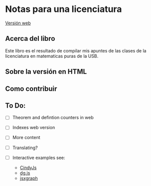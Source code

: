 # Notas para una licenciatura

[Versión web](https://jjvillalba.github.io/notas-para-una-licenciatura)

## Acerca del libro

Este libro es el resultado de compilar mis apuntes de las clases de la licenciatura en matematicas puras de la USB.

## Sobre la versión en HTML

## Como contribuir

## To Do: 

- [ ] Theorem and defintion counters in web

- [ ] Indexes web version

- [ ] More content

- [ ] Translating?

- [ ] Interactive examples see:
    - [CindyJs](https://cindyjs.org/)
    - [dg.js](http://jason.matf.bg.ac.rs/~dg/index.html)
    - [jsxgraph](https://jsxgraph.uni-bayreuth.de/wp/index.html)
 
